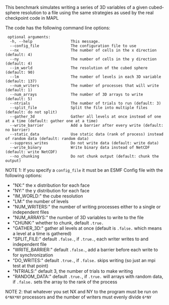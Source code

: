 This benchmark simulates writing a series of 3D variables of a given cubed-sphere resolution to a file using the same strategies as used by the real checkpoint code in MAPL

The code has the following command line options:
```
 optional arguments:
  -h, --help                 This message.
  --config_file              The configuration file to use
  --nx                       The number of cells in the x direction (default: 4)
  --ny                       The number of cells in the y direction (default: 4)
  --im_world                 The resolution of the cubed sphere (default: 90)
  --lm                       The number of levels in each 3D variable (default: 137)
  --num_writers              The number of processes that will write (default: 1)
  --num_arrays               The number of 3D arrays to write (default: 5)
  --ntrials                  The number of trials to run (default: 3)
  --split_file               Split the file into multiple files (default: do not split)
  --gather_3d                Gather all levels at once instead of one at a time (default: gather one at a time)
  --write_barrier            Add a barrier after every write (default: no barrier)
  --static_data              Use static data (rank of process) instead of random data (default: random data)
  --suppress_writes          Do not write data (default: write data)
  --write_binary             Write binary data instead of NetCDF (default: write NetCDF)
  --no_chunking              Do not chunk output (default: chunk the output)
```

NOTE 1: If you specify a `config_file` it must be an ESMF Config file with the following options:

- "NX:" the x distribution for each face
- "NY:" the y distribution for each face
- "IM\_WORLD:" the cube resolution
- "LM:" the number of levels
- "NUM\_WRITERS:" the number of writing processes either to a single or independent files
- "NUM\_ARRAYS:" the number of 3D variables to write to the file
- "CHUNK:" whether to chunk, default `.true.`
- "GATHER\_3D:" gather all levels at once (default is `.false.` which means a level at a time is gathered)
- "SPLIT\_FILE:" default `.false.`, if `.true.`, each writer writes to and independent file
- "WRITE\_BARRIER:" default `.false.`, add a barrier before each write to for synchronization
- "DO\_WRITES:" default `.true.`, if `.false.` skips writing (so just an mpi test at that point)
- "NTRIALS:" default 3, the number of trials to make writing
- "RANDOM\_DATA:" default `.true.`, if `.true.` will arrays with random data, if `.false.` sets the array to the rank of the process

NOTE 2: that whatever you set NX and NY to the program must be run on `6*NX*NY` processors and the number of writers must evenly divide `6*NY`
